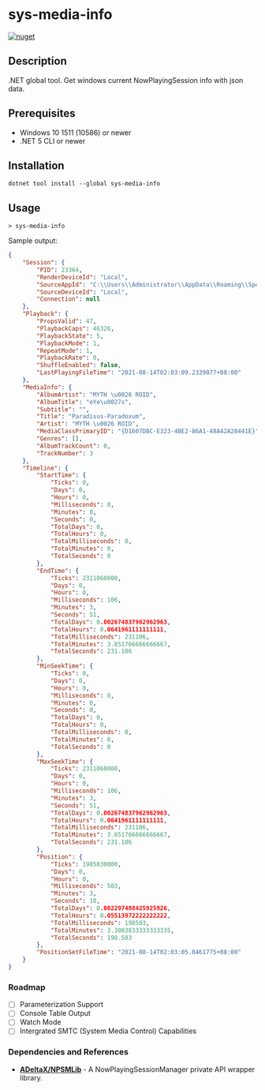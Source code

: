 # sys-media-info

[![nuget](https://img.shields.io/nuget/v/sys-media-info?style=for-the-badge)](https://www.nuget.org/packages/sys-media-info)

## Description

.NET global tool. Get windows current NowPlayingSession info with json data.

## Prerequisites

* Windows 10 1511 (10586) or newer
* .NET 5 CLI or newer

## Installation

```shell
dotnet tool install --global sys-media-info
```

## Usage

```shell
> sys-media-info
```

Sample output:

```json
{
	"Session": {
		"PID": 23364,
		"RenderDeviceId": "Local",
		"SourceAppId": "C:\\Users\\Administrator\\AppData\\Roaming\\Spotify\\Spotify.exe",
		"SourceDeviceId": "Local",
		"Connection": null
	},
	"Playback": {
		"PropsValid": 47,
		"PlaybackCaps": 46326,
		"PlaybackState": 5,
		"PlaybackMode": 1,
		"RepeatMode": 1,
		"PlaybackRate": 0,
		"ShuffleEnabled": false,
		"LastPlayingFileTime": "2021-08-14T02:03:09.2339077+08:00"
	},
	"MediaInfo": {
		"AlbumArtist": "MYTH \u0026 ROID",
		"AlbumTitle": "eYe\u0027s",
		"Subtitle": "",
		"Title": "Paradisus-Paradoxum",
		"Artist": "MYTH \u0026 ROID",
		"MediaClassPrimaryID": "{D1607DBC-E323-4BE2-86A1-48A42A28441E}",
		"Genres": [],
		"AlbumTrackCount": 0,
		"TrackNumber": 3
	},
	"Timeline": {
		"StartTime": {
			"Ticks": 0,
			"Days": 0,
			"Hours": 0,
			"Milliseconds": 0,
			"Minutes": 0,
			"Seconds": 0,
			"TotalDays": 0,
			"TotalHours": 0,
			"TotalMilliseconds": 0,
			"TotalMinutes": 0,
			"TotalSeconds": 0
		},
		"EndTime": {
			"Ticks": 2311060000,
			"Days": 0,
			"Hours": 0,
			"Milliseconds": 106,
			"Minutes": 3,
			"Seconds": 51,
			"TotalDays": 0.002674837962962963,
			"TotalHours": 0.0641961111111111,
			"TotalMilliseconds": 231106,
			"TotalMinutes": 3.851766666666667,
			"TotalSeconds": 231.106
		},
		"MinSeekTime": {
			"Ticks": 0,
			"Days": 0,
			"Hours": 0,
			"Milliseconds": 0,
			"Minutes": 0,
			"Seconds": 0,
			"TotalDays": 0,
			"TotalHours": 0,
			"TotalMilliseconds": 0,
			"TotalMinutes": 0,
			"TotalSeconds": 0
		},
		"MaxSeekTime": {
			"Ticks": 2311060000,
			"Days": 0,
			"Hours": 0,
			"Milliseconds": 106,
			"Minutes": 3,
			"Seconds": 51,
			"TotalDays": 0.002674837962962963,
			"TotalHours": 0.0641961111111111,
			"TotalMilliseconds": 231106,
			"TotalMinutes": 3.851766666666667,
			"TotalSeconds": 231.106
		},
		"Position": {
			"Ticks": 1985030000,
			"Days": 0,
			"Hours": 0,
			"Milliseconds": 503,
			"Minutes": 3,
			"Seconds": 18,
			"TotalDays": 0.002297488425925926,
			"TotalHours": 0.05513972222222222,
			"TotalMilliseconds": 198503,
			"TotalMinutes": 3.3083833333333335,
			"TotalSeconds": 198.503
		},
		"PositionSetFileTime": "2021-08-14T02:03:05.0461775+08:00"
	}
}
```

### Roadmap

* [ ] Parameterization Support
* [ ] Console Table Output
* [ ] Watch Mode
* [ ] Intergrated SMTC (System Media Control) Capabilities

### Dependencies and References

* **[ADeltaX/NPSMLib](https://github.com/ADeltaX/NPSMLib)** - A NowPlayingSessionManager private API wrapper library.
